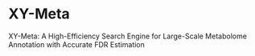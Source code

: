 # XY-Meta
XY-Meta: A High-Efficiency Search Engine for Large-Scale Metabolome Annotation with Accurate FDR Estimation
